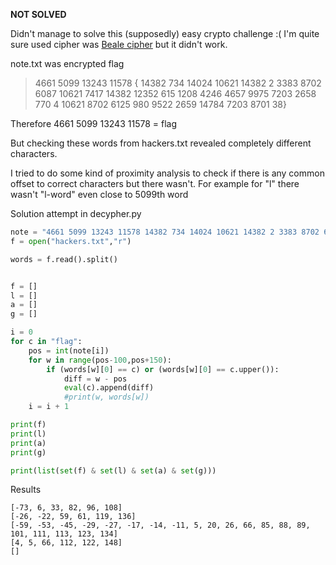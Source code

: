 **NOT SOLVED**

Didn't manage to solve this (supposedly) easy crypto challenge :( I'm quite sure used cipher was [Beale cipher](https://en.wikipedia.org/wiki/Beale_ciphers) but it didn't work. 

note.txt was encrypted flag
>4661 5099 13243 11578 { 14382 734 14024 10621 14382 2 3383 8702 6087 10621 7417 14382 12352 615 1208 4246 4657 9975 7203 2658 770 4 10621 8702 6125 980 9522 2659 14784 7203 8701 38}

Therefore 4661 5099 13243 11578 = flag

But checking these words from hackers.txt revealed completely different characters.

I tried to do some kind of proximity analysis to check if there is any common offset to correct characters but there wasn't. For example for "l" there wasn't "l-word" even close to 5099th word

Solution attempt in decypher.py
```python
note = "4661 5099 13243 11578 14382 734 14024 10621 14382 2 3383 8702 6087 10621 7417 14382 12352 615 1208 4246 4657 9975 7203 2658 770 4 10621 8702 6125 980 9522 2659 14784 7203 8701 38".split()
f = open("hackers.txt","r")

words = f.read().split()


f = []
l = []
a = []
g = []

i = 0
for c in "flag":
    pos = int(note[i])
    for w in range(pos-100,pos+150):
        if (words[w][0] == c) or (words[w][0] == c.upper()):
            diff = w - pos
            eval(c).append(diff)
            #print(w, words[w])
    i = i + 1

print(f)
print(l)
print(a)
print(g)

print(list(set(f) & set(l) & set(a) & set(g)))
```

Results
```
[-73, 6, 33, 82, 96, 108]
[-26, -22, 59, 61, 119, 136]
[-59, -53, -45, -29, -27, -17, -14, -11, 5, 20, 26, 66, 85, 88, 89, 101, 111, 113, 123, 134]
[4, 5, 66, 112, 122, 148]
[]
```
